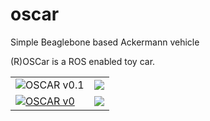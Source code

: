 # oscar
Simple Beaglebone based Ackermann vehicle

(R)OSCar is a ROS enabled toy car.  

<table>
<tr>
<td>
 <img src="https://lh4.googleusercontent.com/9q9MowCB-FvQA5EF8fsH0auNJZH05HQrTNsKjImd3q6iajotP3ypwteW1MluJURgB2MDnXI0JOpiY-tWc9eKpkmrv_iKqtp5BGj2Lo-eL-nloDZkbBqUHNr3DFRIVjFOlT3apHB9" alt="OSCAR v0.1"/>
 </td>
 <td>
<a href="https://youtu.be/RRw5P9Mdp9g"><img src="https://lh5.googleusercontent.com/ZmwV_8B-btwk944HemF0An9VahXw7O8ERe1mUmiLQXkEzCj9NimxVDDyLkJaDVgRhAeKxUr4oa8Rv23kgmbGogDK7IsPBomQFP2Sv0nXJV60I4j6yepSX6bh7Z2MZVLH73GGNbIv"/></a>
</td>
</tr>

<tr>
<td>
 <a href="https://youtu.be/2b90qPNNiJs"><img src="https://lh6.googleusercontent.com/LuRVUqKIKW_On3zwf14By3FUzr6EuNlHnrW1CQ5cUsfHvxDdXBVA8nI71ytP6gfN5vLjUBxN22wpUmThAKsq8Bj1BgoQppwNXnYYQ2CXaTt3GeRAIy7IYpQOJTf8hOMLNLj15e4W" alt="OSCAR v0"/></a>
 </td>
 <td>
<a href="https://youtu.be/5RDDFmF55m8"><img src="https://lh4.googleusercontent.com/N_cLeMWpUUzFiGMMYfwcpKM0_tgbB1qZbs8pe_XUAWfgdTSP6rQyoYO1V1pSf42mt-5QxWqp5bXuQO31FYmHUPwKWDHcj7mv_DAd7CIblm3-ghs_89gBU_4ITIrNUFRbYeCmTW6B"/></a>
</td>
</tr>

</table>
